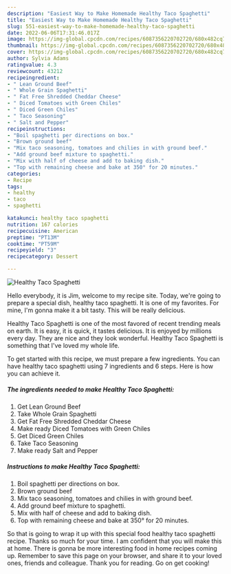```yaml
---
description: "Easiest Way to Make Homemade Healthy Taco Spaghetti"
title: "Easiest Way to Make Homemade Healthy Taco Spaghetti"
slug: 551-easiest-way-to-make-homemade-healthy-taco-spaghetti
date: 2022-06-06T17:31:46.017Z
image: https://img-global.cpcdn.com/recipes/6087356220702720/680x482cq70/healthy-taco-spaghetti-recipe-main-photo.jpg
thumbnail: https://img-global.cpcdn.com/recipes/6087356220702720/680x482cq70/healthy-taco-spaghetti-recipe-main-photo.jpg
cover: https://img-global.cpcdn.com/recipes/6087356220702720/680x482cq70/healthy-taco-spaghetti-recipe-main-photo.jpg
author: Sylvia Adams
ratingvalue: 4.3
reviewcount: 43212
recipeingredient:
- " Lean Ground Beef"
- " Whole Grain Spaghetti"
- " Fat Free Shredded Cheddar Cheese"
- " Diced Tomatoes with Green Chiles"
- " Diced Green Chiles"
- " Taco Seasoning"
- " Salt and Pepper"
recipeinstructions:
- "Boil spaghetti per directions on box."
- "Brown ground beef"
- "Mix taco seasoning, tomatoes and chilies in with ground beef."
- "Add ground beef mixture to spaghetti."
- "Mix with half of cheese and add to baking dish."
- "Top with remaining cheese and bake at 350° for 20 minutes."
categories:
- Recipe
tags:
- healthy
- taco
- spaghetti

katakunci: healthy taco spaghetti 
nutrition: 167 calories
recipecuisine: American
preptime: "PT13M"
cooktime: "PT59M"
recipeyield: "3"
recipecategory: Dessert

---
```



![Healthy Taco Spaghetti](https://img-global.cpcdn.com/recipes/6087356220702720/680x482cq70/healthy-taco-spaghetti-recipe-main-photo.jpg)

Hello everybody, it is Jim, welcome to my recipe site. Today, we're going to prepare a special dish, healthy taco spaghetti. It is one of my favorites. For mine, I'm gonna make it a bit tasty. This will be really delicious.

Healthy Taco Spaghetti is one of the most favored of recent trending meals on earth. It is easy, it is quick, it tastes delicious. It is enjoyed by millions every day. They are nice and they look wonderful. Healthy Taco Spaghetti is something that I've loved my whole life.




To get started with this recipe, we must prepare a few ingredients. You can have healthy taco spaghetti using 7 ingredients and 6 steps. Here is how you can achieve it.

<!--inarticleads1-->

##### The ingredients needed to make Healthy Taco Spaghetti:

1. Get  Lean Ground Beef
1. Take  Whole Grain Spaghetti
1. Get  Fat Free Shredded Cheddar Cheese
1. Make ready  Diced Tomatoes with Green Chiles
1. Get  Diced Green Chiles
1. Take  Taco Seasoning
1. Make ready  Salt and Pepper




<!--inarticleads2-->

##### Instructions to make Healthy Taco Spaghetti:

1. Boil spaghetti per directions on box.
1. Brown ground beef
1. Mix taco seasoning, tomatoes and chilies in with ground beef.
1. Add ground beef mixture to spaghetti.
1. Mix with half of cheese and add to baking dish.
1. Top with remaining cheese and bake at 350° for 20 minutes.




So that is going to wrap it up with this special food healthy taco spaghetti recipe. Thanks so much for your time. I am confident that you will make this at home. There is gonna be more interesting food in home recipes coming up. Remember to save this page on your browser, and share it to your loved ones, friends and colleague. Thank you for reading. Go on get cooking!
